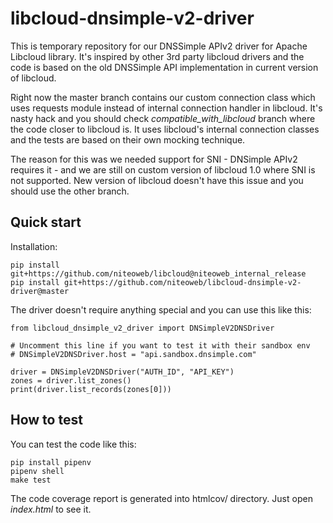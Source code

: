 # libcloud-dnsimple-v2-driver

This is temporary repository for our DNSSimple APIv2 driver for Apache Libcloud library.
It's inspired by other 3rd party libcloud drivers and the code is based on the old
DNSSimple API implementation in current version of libcloud.

Right now the master branch contains our custom connection class which uses requests
module instead of internal connection handler in libcloud. It's nasty hack and you
should check *compatible_with_libcloud* branch where the code closer to libcloud is.
It uses libcloud's internal connection classes and the tests are based on their
own mocking technique.

The reason for this was we needed support for SNI - DNSimple APIv2 requires it -
and we are still on custom version of libcloud 1.0 where SNI is not supported.
New version of libcloud doesn't have this issue and you should use the other branch.

## Quick start

Installation:

    pip install git+https://github.com/niteoweb/libcloud@niteoweb_internal_release
    pip install git+https://github.com/niteoweb/libcloud-dnsimple-v2-driver@master

The driver doesn't require anything special and you can use this like this:

    from libcloud_dnsimple_v2_driver import DNSimpleV2DNSDriver
    
    # Uncomment this line if you want to test it with their sandbox env
    # DNSimpleV2DNSDriver.host = "api.sandbox.dnsimple.com"
    
    driver = DNSimpleV2DNSDriver("AUTH_ID", "API_KEY")
    zones = driver.list_zones()
    print(driver.list_records(zones[0]))

## How to test

You can test the code like this:

    pip install pipenv
    pipenv shell
    make test

The code coverage report is generated into htmlcov/ directory. Just open *index.html* to see it.
